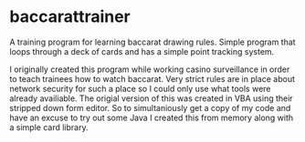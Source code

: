 baccarattrainer
===============

A training program for learning baccarat drawing rules.  Simple program that loops through a deck of cards and
has a simple point tracking system.

I originally created this program while working casino surveillance in order to teach trainees how to watch baccarat.  Very strict rules are in place about network security for such a place so I could only use what tools were already availiable.  The origial version of this was created in VBA using their stripped down form editor.  So to simultaniously get a copy of my code and have an excuse to try out some Java I created this from memory along with a simple card library.

